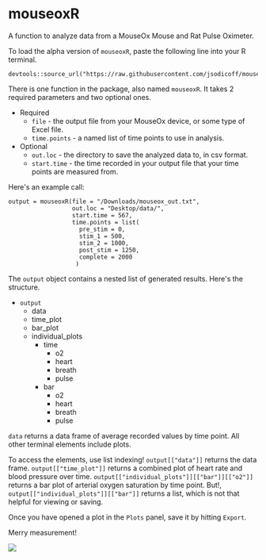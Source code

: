 # mouseoxR
A function to analyze data from a MouseOx Mouse and Rat Pulse Oximeter.

To load the alpha version of `mouseoxR`, paste the following line into your R terminal.

```
devtools::source_url("https://raw.githubusercontent.com/jsodicoff/mouseoxR/main/mouseox.R")
```

There is one function in the package, also named `mouseoxR`. It takes 2 required parameters and two optional ones.

* Required
  * `file` - the output file from your MouseOx device, or some type of Excel file.
  * `time.points` - a named list of time points to use in analysis.
* Optional
  * `out.loc` - the directory to save the analyzed data to, in csv format.
  * `start.time` - the time recorded in your output file that your time points are measured from.
 
Here's an example call:

```
output = mouseoxR(file = "/Downloads/mouseox_out.txt",
                  out.loc = "Desktop/data/",
                  start.time = 567,
                  time.points = list(
                    pre_stim = 0,
                    stim_1 = 500,
                    stim_2 = 1000,
                    post_stim = 1250,
                    complete = 2000
                   )
```

The `output` object contains a nested list of generated results. Here's the structure.

* `output`
  * data
  * time_plot
  * bar_plot
  * individual_plots
    * time
        * o2
        * heart
        * breath
        * pulse
     * bar
        * o2
        * heart
        * breath
        * pulse

`data` returns a data frame of average recorded values by time point. All other terminal elements include plots.

To access the elements, use list indexing! `output[["data"]]` returns the data frame. `output[["time_plot"]]` returns a combined plot of heart rate and blood pressure over time. `output[["individual_plots"]][["bar"]][["o2"]]` returns a bar plot of arterial oxygen saturation by time point. But!,  `output[["individual_plots"]][["bar"]]` returns a list, which is not that helpful for viewing or saving.

Once you have opened a plot in the `Plots` panel, save it by hitting `Export`.

Merry measurement!

![](https://www.models-resource.com/resources/big_icons/37/36283.png)
